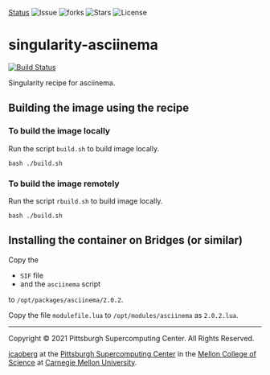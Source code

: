 [Status](https://github.com/pscedu/singularity-asciinema/actions/workflows/main.yml/badge.svg)
![Issue](https://img.shields.io/github/issues/pscedu/singularity-asciinema)
![forks](https://img.shields.io/github/forks/pscedu/singularity-asciinema)
![Stars](https://img.shields.io/github/stars/pscedu/singularity-asciinema)
![License](https://img.shields.io/github/license/pscedu/singularity-asciinema)

# singularity-asciinema
[![Build Status](https://www.travis-ci.com/icaoberg/singularity-asciinema.svg?branch=main)](https://www.travis-ci.com/icaoberg/singularity-asciinema)

Singularity recipe for asciinema.

## Building the image using the recipe

### To build the image locally
Run the script `build.sh` to build image locally.

```
bash ./build.sh
```

### To build the image remotely
Run the script `rbuild.sh` to build image locally.

```
bash ./build.sh
```

## Installing the container on Bridges (or similar)
Copy the

* `SIF` file
* and the `asciinema` script

to `/opt/packages/asciinema/2.0.2`.

Copy the file `modulefile.lua` to `/opt/modules/asciinema` as `2.0.2.lua`.

---
Copyright © 2021 Pittsburgh Supercomputing Center. All Rights Reserved.

[icaoberg](http://www.andrew.cmu.edu/~icaoberg) at the [Pittsburgh Supercomputing Center](http://www.psc.edu) in the [Mellon College of Science](https://www.cmu.edu/mcs/) at [Carnegie Mellon University](http://www.cmu.edu).
